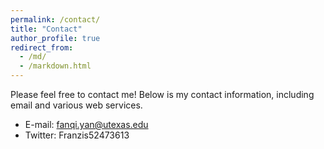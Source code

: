```yaml
---
permalink: /contact/
title: "Contact"
author_profile: true
redirect_from: 
  - /md/
  - /markdown.html
---
```


Please feel free to contact me! Below is my contact information, including email and various web services.

* E-mail: fanqi.yan@utexas.edu
* Twitter: Franzis52473613

